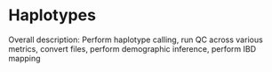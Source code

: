 Haplotypes
=================
Overall description: Perform haplotype calling, run QC across various metrics, convert files, perform demographic inference, perform IBD mapping
